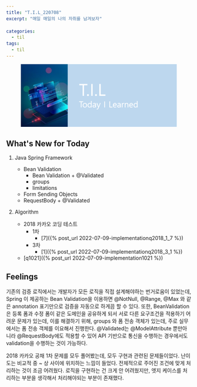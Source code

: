 ```yaml
---
title: "T.I.L_220708"
excerpt: "매일 매일의 나의 자취를 남겨보자"

categories:
  - til
tags:
  - til
---
```

<figure>
    <img src="/assets/images/til_image.png">
</figure>

## What's New for Today   
1. Java Spring Framework
    - Bean Validation
        - Bean Validation + @Validated
        - groups
        - limitations
    - Form Sending Objects
    - RequestBody + @Validated

        
2. Algorithm
    - 2018 카카오 코딩 테스트
        - 1차
            - [7]({% post_url 2022-07-09-implementationq2018_1_7 %})
        - 3차
            - [1]({% post_url 2022-07-09-implementationq2018_3_1 %})
    - [q1021]({% post_url 2022-07-09-implementation1021 %})

## Feelings
기존의 검증 로직에서는 개발자가 모든 로직을 직접 설계해야하는 번거로움이 있었는데, Spring 이 제공하는 Bean Validation을 이용하면 @NotNull, @Range, @Max 와 같은 annotation 표기만으로 검증을 자동으로 하게끔 할 수 있다. 또한, BeanValidation은 등록 폼과 수정 폼이 같은 도메인을 공유하게 되서 서로 다른 요구조건을 적용하기 어려운 문제가 있는데, 이를 해결하기 위해, groups 와 폼 전송 객체가 있는데, 주로 실무에서는 폼 전송 객체를 이요해서 진행한다. @Validated는 @ModelAttribute 뿐만아니라 @RequestBody에도 적용할 수 있어 API 기반으로 통신을 수행하는 경우에서도 validation을 수행하는 것이 가능하다.

2018 카카오 공채 1차 문제를 모두 풀어봤는데, 모두 구현과 관련된 문제들이었다. 난이도는 비교적 중 ~ 상 사이에 위치하는 느낌이 들었다. 전체적으로 주어진 조건에 맞게 처리하는 것이 조금 어려웠다. 로직을 구현하는 건 크게 안 어려웠지만, 엣지 케이스를 처리하는 부분을 생각해서 처리해야되는 부분이 존재했다. 
